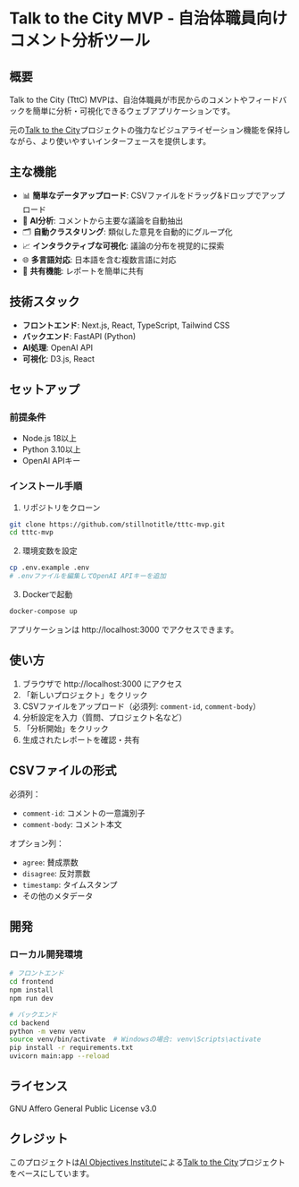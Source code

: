 # Talk to the City MVP - 自治体職員向けコメント分析ツール

## 概要

Talk to the City (TttC) MVPは、自治体職員が市民からのコメントやフィードバックを簡単に分析・可視化できるウェブアプリケーションです。

元の[Talk to the City](https://github.com/ntv-experiment-public/shugiinsenyo2024-tttc)プロジェクトの強力なビジュアライゼーション機能を保持しながら、より使いやすいインターフェースを提供します。

## 主な機能

- 📊 **簡単なデータアップロード**: CSVファイルをドラッグ&ドロップでアップロード
- 🤖 **AI分析**: コメントから主要な議論を自動抽出
- 🗂️ **自動クラスタリング**: 類似した意見を自動的にグループ化
- 📈 **インタラクティブな可視化**: 議論の分布を視覚的に探索
- 🌐 **多言語対応**: 日本語を含む複数言語に対応
- 👥 **共有機能**: レポートを簡単に共有

## 技術スタック

- **フロントエンド**: Next.js, React, TypeScript, Tailwind CSS
- **バックエンド**: FastAPI (Python)
- **AI処理**: OpenAI API
- **可視化**: D3.js, React

## セットアップ

### 前提条件

- Node.js 18以上
- Python 3.10以上
- OpenAI APIキー

### インストール手順

1. リポジトリをクローン
```bash
git clone https://github.com/stillnotitle/tttc-mvp.git
cd tttc-mvp
```

2. 環境変数を設定
```bash
cp .env.example .env
# .envファイルを編集してOpenAI APIキーを追加
```

3. Dockerで起動
```bash
docker-compose up
```

アプリケーションは http://localhost:3000 でアクセスできます。

## 使い方

1. ブラウザで http://localhost:3000 にアクセス
2. 「新しいプロジェクト」をクリック
3. CSVファイルをアップロード（必須列: `comment-id`, `comment-body`）
4. 分析設定を入力（質問、プロジェクト名など）
5. 「分析開始」をクリック
6. 生成されたレポートを確認・共有

## CSVファイルの形式

必須列：
- `comment-id`: コメントの一意識別子
- `comment-body`: コメント本文

オプション列：
- `agree`: 賛成票数
- `disagree`: 反対票数
- `timestamp`: タイムスタンプ
- その他のメタデータ

## 開発

### ローカル開発環境

```bash
# フロントエンド
cd frontend
npm install
npm run dev

# バックエンド
cd backend
python -m venv venv
source venv/bin/activate  # Windowsの場合: venv\Scripts\activate
pip install -r requirements.txt
uvicorn main:app --reload
```

## ライセンス

GNU Affero General Public License v3.0

## クレジット

このプロジェクトは[AI Objectives Institute](http://aiobjectives.org)による[Talk to the City](https://github.com/AIObjectives/talk-to-the-city-reports)プロジェクトをベースにしています。
